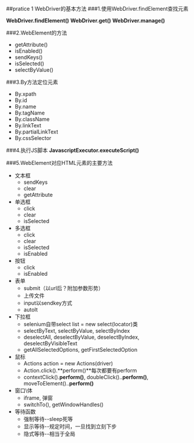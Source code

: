 ##pratice 1 WebDriver的基本方法
###1.使用WebDriver.findElement查找元素

**WebDriver.findElement()**
**WebDriver.get()**
**WebDriver.manage()**

###2.WebElement的方法
- getAttribute()
- isEnabled()
- sendKeys()
- isSelected()
- selectByValue()

###3.By方法定位元素
- By.xpath
- By.id
- By.name
- By.tagName
- By.className
- By.linkText
- By.partialLinkText
- By.cssSelector


###4.执行JS脚本
**JavascriptExecutor.executeScript()**

###5.WebElement对应HTML元素的主要方法
- 文本框
    - sendKeys
    - clear
    - getAttribute
- 单选框
    - click
    - clear
    - isSelected
- 多选框
    - click
    - clear
    - isSelected
    - isEnabled
- 按钮
    - click
    - isEnabled
- 表单
    - submit（以url后？附加参数形势）
    - 上传文件
    - input以sendkey方式
    - autoIt
- 下拉框
    - selenium自带select list = new select(locator)类
    - selectByText, selectByValue, selectByIndex
    - deselectAll, deselectByValue, deselectByIndex, deselectByVisibleText
    - getAllSelectedOptions, getFirstSelectedOption
- 鼠标
    - Actions action = new Actions(driver)
    - Action.click().**perform()**每次都要有perform
    - contextClick().**perform()**, doubleClick()..**perform()**, moveToElement()..**perform()**
- 窗口\体
    - iframe, 弹窗
    - switchTo(), getWindowHandles()
- 等待函数
    - 强制等待--sleep死等
    - 显示等待--规定时间，一旦找到立刻下步
    - 隐式等待--相当于全局
    
 
